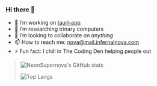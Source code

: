 ### Hi there 👋

<!--
**NeonSupernova/NeonSupernova** is a ✨ _special_ ✨ repository because its `README.md` (this file) appears on your GitHub profile.
-->

- 🔭 I’m working on [tauri-app](https://github.com/NeonSupernova/tauri-app)
- 🌱 I’m researching trinary computers
- 👯 I’m looking to collaborate on *anything*
- 📫 How to reach me: nova@mail.infernalnova.com
- ⚡ Fun fact: I chill in The Coding Den helping people out



> ![NeonSupernova's GitHub stats](https://github-readme-stats.vercel.app/api?username=NeonSupernova&show_icons=true&theme=codeSTACKr)
>
> ![Top Langs](https://github-readme-stats.vercel.app/api/top-langs/?username=NeonSupernova&show_icons=true&theme=codeSTACKr)

